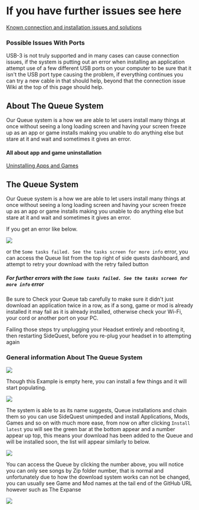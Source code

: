# If you have further issues see here

[Known connection and installation issues and solutions](https://github.com/the-expanse/SideQuest/wiki/I-am-having-issues-Connecting-,-what-do-i-do%3F#having-connection-issues) 

### Possible Issues With Ports

USB-3 is not truly supported and in many cases can cause connection issues, if the system is putting out an error when installing an application attempt use of a few different USB ports on your computer to be sure  that it isn't the USB port type causing the problem, if everything continues you can try a new cable in that should help, beyond that the connection issue Wiki at the top of this page should help.

## About The Queue System
Our Queue system is a how we are able to let users install many things at once without seeing a long loading screen and having your screen freeze up as an app or game installs making you unable to do anything else but stare at it and wait and sometimes it gives an error. 

#### All about app and game uninstallation 

[Uninstalling Apps and Games](https://github.com/the-expanse/SideQuest/wiki/.My-apps-won't-uninstall-what's-wrong%3F#all-about-un-installation-of-applications-or-games)

## The Queue System
Our Queue system is a how we are able to let users install many things at once without seeing a long loading screen and having your screen freeze up as an app or game installs making you unable to do anything else but stare at it and wait and sometimes it gives an error. 

If you get an error like below.

![](https://cdn.discordapp.com/attachments/608376262347587595/614606619606515727/Screenshot_48.png)

or the `Some tasks failed. See the tasks screen for more info` error,
you can access the Queue list from the top right of side quests dashboard, and attempt to retry your download with the retry failed button

##### For further errors with the `Some tasks failed. See the tasks screen for more info` error

Be sure to Check your Queue tab carefully to make sure it didn't just download an application twice in a row, as if a song, game or mod is already installed it may fail as it is already installed, otherwise check your Wi-Fi, your cord or another port on your PC.

Failing those steps try unplugging your Headset entirely and rebooting it, then restarting SideQuest, before you re-plug your headset in to attempting again

### General information About The Queue System

![](https://cdn.discordapp.com/attachments/608376262347587595/610175016126119947/Screenshot_1182.png)

Though this Example is empty here, you can install a few things and it will start populating.

![](https://cdn.discordapp.com/attachments/608376262347587595/610179198690131980/Screenshot_1185.png)


The system is able to as its name suggests, Queue installations and chain them so you can use SideQuest unimpeded and install Applications, Mods, Games and so on with much more ease, from now on after clicking `Install latest` you will see the green bar at the bottom appear and a number appear up top, this means your download has been added to the Queue and will be installed soon, the list will appear similarly to below.

![](https://cdn.discordapp.com/attachments/608376262347587595/610174997079523338/Screenshot_1183.png)


You can access the Queue by clicking the number above, you will notice you can only see songs by Zip folder number, that is normal and unfortunately due to how the download system works can not be changed, you can usually see Game and Mod names at the tail end of the GitHub URL however such as The Expanse 


![](https://cdn.discordapp.com/attachments/608376262347587595/610175012351246354/Screenshot_1181.png)